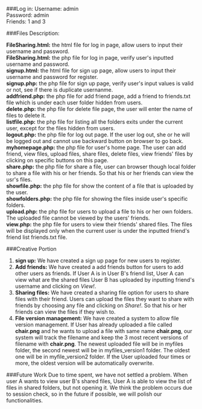 ###Log in:
Username: admin   
Password: admin   
Friends: 1 and 3

###Files Description:

**FileSharing.html:** the html file for log in page, allow users to input their username and password.   
**FileSharing.html:** the php file for log in page, verify user's inputted username and password.   
**signup.html:** the html file for sign up page, allow users to input their username and password for register.   
**signup.php:** the php file for sign up page, verify user's input values is valid or not, see if there is duplicate usernanme.   
**addfriend.php:** the php file for add friend page, add a friend to friends.txt file which is under each user folder hidden from users.   
**delete.php:** the php file for delete file page, the user will enter the name of files to delete it.   
**listfile.php:** the php file for listing all the folders exits under the current user, except for the files hidden from users.    
**logout.php:** the php file for log out page. If the user log out, she or he will be logged out and cannot use backward button on browser to go back.   
**myhomepage.php:** the php file for user's home page. The user can add friend, view files, upload files, share files, delete files, view friends' files by clicking on specific buttons on this page.   
**share.php:** the php file for share a file, user can browser though local folder to share a file with his or her friends. So that his or her friends can view the usr's files.   
**showfile.php:** the php file for show the content of a file that is uploaded by the user.   
**showfolders.php:** the php file for showing the files inside user's specific folders.   
**upload.php:** the php file for users to upload a file to his or her own folders. The uploaded file cannot be viewed by the users' friends.   
**view.php:** the php file for users to view their friends' shared files. The files will be displayed only when the current user is under the inputted friend's friend list friends.txt file.    

###Creative Portion
1.	**sign up:** We have created a sign up page for new users to register.  
2.	**Add friends:** We have created a add friends button for users to add other users as friends. If User A is in User B's friend list, User A can view what are the shared files User B has uploaded by inputting friend's username and clicking on *View!*.  
3.	**Sharing files:** We have created a sharing file option for users to share files with their friend. Users can upload the files they want to share with friends by choosing any file and clicking on *Share!*. So that his or her friends can view the files if they wish to.  
4.	**File version management:** We have created a system to allow file version management. If User has already uploaded a file called **chair.png** and he wants to upload a file with same name **chair.png**, our system will track the filename and keep the 3 most recent versions of filename with **chair.png**. The newest uploaded file will be in myfiles folder, the second newest will be in myfiles_version1 folder. The oldest one will be in myfile_version2 folder. If the User uploaded four times or more, the oldest version will be automatically overwrite.  



###Future Work
Due to time spent, we have not settled a problem. When user A wants to view user B's shared files, User A is able to view the list of files in shared folders, but not opening it. We think the problem occurs due to session check, so in the future if possible, we will polish our functionalities. 
